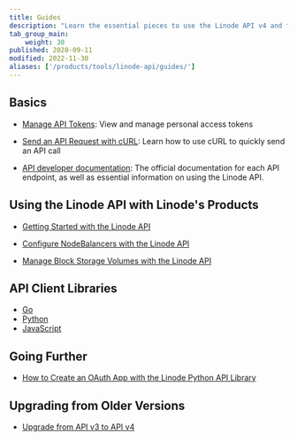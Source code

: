 ```yaml
---
title: Guides
description: "Learn the essential pieces to use the Linode API v4 and find guides on more advanced topics, like creating an OAuth app with the Linode Python API library."
tab_group_main:
    weight: 30
published: 2020-09-11
modified: 2022-11-30
aliases: ['/products/tools/linode-api/guides/']
---
```


## Basics

- [Manage API Tokens](/docs/products/tools/api/guides/manage-api-tokens/): View and manage personal access tokens

- [Send an API Request with cURL](/docs/products/tools/api/guides/curl/): Learn how to use cURL to quickly send an API call

- [API developer documentation](/docs/api/): The official documentation for each API endpoint, as well as essential information on using the Linode API.

## Using the Linode API with Linode's Products

- [Getting Started with the Linode API](/docs/products/tools/api/get-started/)

- [Configure NodeBalancers with the Linode API](/docs/products/tools/api/guides/nodebalancers/)

- [Manage Block Storage Volumes with the Linode API](/docs/products/tools/api/guides/block-storage/)

## API Client Libraries

- [Go](https://github.com/linode/linodego)
- [Python](https://github.com/linode/linode_api4-python)
- [JavaScript](https://github.com/linode/manager/tree/develop/packages/api-v4)

## Going Further

- [How to Create an OAuth App with the Linode Python API Library](/docs/products/tools/api/guides/create-an-oauth-app-with-the-python-api-library/)

## Upgrading from Older Versions

- [Upgrade from API v3 to API v4](/docs/products/tools/api/guides/upgrade-to-v4/)